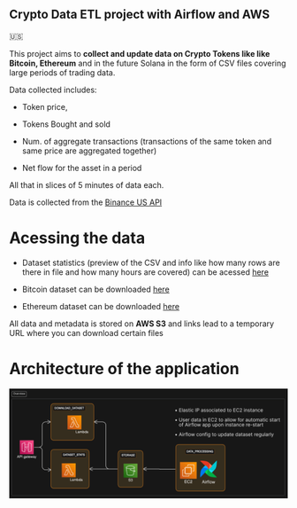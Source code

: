 ## Crypto Data ETL project with Airflow and AWS 

:us:

This project aims to **collect and update data on Crypto Tokens like like Bitcoin, Ethereum** and in the future Solana in the form of CSV files covering large periods of trading data.

Data collected includes: 

* Token price,

* Tokens Bought and sold

* Num. of aggregate transactions (transactions of the same token and same price are aggregated together)

* Net flow for the asset in a period

All that in slices of 5 minutes of data each.


Data is collected from the [Binance US API](https://docs.binance.us/#introduction)


# Acessing the data 

* Dataset statistics (preview of the CSV and info like how many rows are there in file and how many hours are covered) can be acessed [here](https://jr6cd1g42j.execute-api.us-east-2.amazonaws.com/stage1/dashboard)

* Bitcoin dataset can be downloaded [here](https://czmejpeff7.execute-api.us-east-2.amazonaws.com/geturl?token=btc)

* Ethereum dataset can be downloaded [here](https://czmejpeff7.execute-api.us-east-2.amazonaws.com/geturl?token=eth)

All data and metadata is stored on **AWS S3** and links lead to a temporary URL where you can download certain files


# Architecture of the application 

![a](architecture_diagram.png)